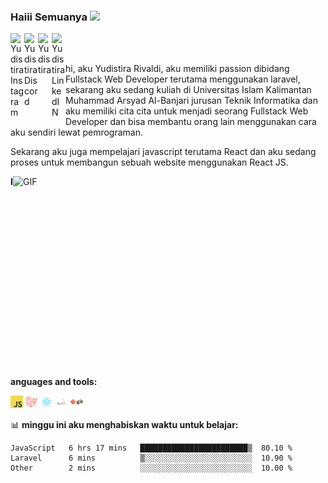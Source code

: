 ### Haiii Semuanya <img src="https://media.giphy.com/media/hvRJCLFzcasrR4ia7z/giphy.gif" width="25px">
<a href="https://www.instagram.com/abhishknads/">
  <img align="left" alt="Yudistira Instagram" width="22px" src="https://raw.githubusercontent.com/hussainweb/hussainweb/main/icons/instagram.png" />
</a>
<a href="https://discord.gg/XTW52Kt">
  <img align="left" alt="Yudistira Discord" width="22px" src="https://raw.githubusercontent.com/peterthehan/peterthehan/master/assets/discord.svg" />
</a>
<a href="https://twitter.com/abhisheknaiidu">
  <img align="left" alt="Yudistira" width="22px" src="https://raw.githubusercontent.com/peterthehan/peterthehan/master/assets/twitter.svg" />
</a>
<a href="https://www.linkedin.com/in/abhisheknaiidu/">
  <img align="left" alt="Yudistira LinkedIN" width="22px" src="https://raw.githubusercontent.com/peterthehan/peterthehan/master/assets/linkedin.svg" />
</a>


<br />
<br />

hi, aku Yudistira Rivaldi, aku memiliki passion dibidang Fullstack Web Developer terutama menggunakan laravel, sekarang aku sedang kuliah di Universitas Islam Kalimantan Muhammad Arsyad Al-Banjari jurusan Teknik Informatika dan aku memiliki cita cita untuk menjadi seorang Fullstack Web Developer dan bisa membantu orang lain menggunakan cara aku sendiri lewat pemrograman.

Sekarang aku juga mempelajari javascript terutama React dan aku sedang proses untuk membangun sebuah website menggunakan React JS.

  <img align="right" alt="GIF" src="https://github.com/abhisheknaiidu/abhisheknaiidu/blob/master/code.gif?raw=true" width="500" height="320" />

**languages and tools:**  

<code><img height="20" src="https://raw.githubusercontent.com/github/explore/80688e429a7d4ef2fca1e82350fe8e3517d3494d/topics/javascript/javascript.png"></code>
<code><img height="20" src="https://raw.githubusercontent.com/github/explore/80688e429a7d4ef2fca1e82350fe8e3517d3494d/topics/laravel/laravel.png"></code>
<code><img height="20" src="https://raw.githubusercontent.com/github/explore/80688e429a7d4ef2fca1e82350fe8e3517d3494d/topics/react/react.png"></code>
<code><img height="20" src="https://raw.githubusercontent.com/github/explore/80688e429a7d4ef2fca1e82350fe8e3517d3494d/topics/mysql/mysql.png"></code>
<code><img height="20" src="https://raw.githubusercontent.com/github/explore/80688e429a7d4ef2fca1e82350fe8e3517d3494d/topics/git/git.png"></code>

📊 **minggu ini aku menghabiskan waktu untuk belajar:**
<!--START_SECTION:waka-->

```text
JavaScript   6 hrs 17 mins   ████████████████████████▒  80.10 %
Laravel      6 mins          ▒░░░░░░░░░░░░░░░░░░░░░░░░  10.90 %
Other        2 mins          ░░░░░░░░░░░░░░░░░░░░░░░░░  10.00 %
```

<!--END_SECTION:waka-->






